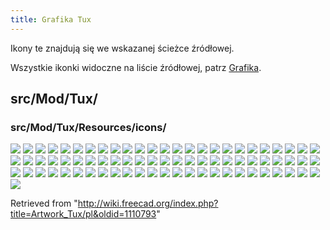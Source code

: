 ```yaml
---
title: Grafika Tux
---
```


Ikony te znajdują się we wskazanej ścieżce źródłowej.

Wszystkie ikonki widoczne na liście źródłowej, patrz [Grafika](/Artwork/pl "Artwork/pl").

## src/Mod/Tux/

### src/Mod/Tux/Resources/icons/

![](/images/NavigationBlender_dark.svg)
![](/images/NavigationBlender_light.svg)
![](/images/NavigationBlender_Pan.svg)
![](/images/NavigationBlender_PanAlt.svg)
![](/images/NavigationBlender_Rotate.svg)
![](/images/NavigationBlender_Select.svg)
![](/images/NavigationBlender_Zoom.svg)
![](/images/NavigationCADAlt.svg)
![](/images/NavigationCAD_dark.svg)
![](/images/NavigationCAD_light.svg)
![](/images/NavigationCAD_Pan.svg)
![](/images/NavigationCAD_Rotate.svg)
![](/images/NavigationCAD_RotateAlt.svg)
![](/images/NavigationCAD_Select.svg)
![](/images/NavigationCAD_Zoom.svg)
![](/images/NavigationGesture_dark.svg)
![](/images/NavigationGesture_light.svg)
![](/images/NavigationGesture_Pan.svg)
![](/images/NavigationGesture_PanTouch.svg)
![](/images/NavigationGesture_PanTouchAlt.svg)
![](/images/NavigationGesture_Rotate.svg)
![](/images/NavigationGesture_RotateAlt.svg)
![](/images/NavigationGesture_RotateTouch.svg)
![](/images/NavigationGesture_Select.svg)
![](/images/NavigationGesture_SelectTouch.svg)
![](/images/NavigationGesture_Tilt.svg)
![](/images/NavigationGesture_TiltTouch.svg)
![](/images/NavigationGesture_Zoom.svg)
![](/images/NavigationGesture_ZoomTouch.svg)
![](/images/NavigationMayaGesture_dark.svg)
![](/images/NavigationMayaGesture_light.svg)
![](/images/NavigationMayaGesture_Pan.svg)
![](/images/NavigationMayaGesture_PanTouch.svg)
![](/images/NavigationMayaGesture_PanTouchAlt.svg)
![](/images/NavigationMayaGesture_Rotate.svg)
![](/images/NavigationMayaGesture_RotateTouch.svg)
![](/images/NavigationMayaGesture_Select.svg)
![](/images/NavigationMayaGesture_SelectTouch.svg)
![](/images/NavigationMayaGesture_Tilt.svg)
![](/images/NavigationMayaGesture_TiltTouch.svg)
![](/images/NavigationMayaGesture_Zoom.svg)
![](/images/NavigationMayaGesture_ZoomAlt.svg)
![](/images/NavigationMayaGesture_ZoomTouch.svg)
![](/images/NavigationOpenCascade_dark.svg)
![](/images/NavigationOpenCascade_light.svg)
![](/images/NavigationOpenCascade_Pan.svg)
![](/images/NavigationOpenCascade_PanAlt.svg)
![](/images/NavigationOpenCascade_Rotate.svg)
![](/images/NavigationOpenCascade_Select.svg)
![](/images/NavigationOpenCascade_Zoom.svg)
![](/images/NavigationOpenCascade_ZoomAlt.svg)
![](/images/NavigationOpenInventor_dark.svg)
![](/images/NavigationOpenInventor_light.svg)
![](/images/NavigationOpenInventor_Pan.svg)
![](/images/NavigationOpenInventor_Rotate.svg)
![](/images/NavigationOpenInventor_Select.svg)
![](/images/NavigationOpenInventor_Zoom.svg)
![](/images/NavigationOpenInventor_ZoomAlt.svg)
![](/images/NavigationRevit_dark.svg)
![](/images/NavigationRevit_light.svg)
![](/images/NavigationRevit_Pan.svg)
![](/images/NavigationRevit_Rotate.svg)
![](/images/NavigationTouchpad_dark.svg)
![](/images/NavigationTouchpad_light.svg)
![](/images/NavigationTouchpad_Pan.svg)
![](/images/NavigationTouchpad_PanTouch.svg)
![](/images/NavigationTouchpad_Rotate.svg)
![](/images/NavigationTouchpad_RotateAlt.svg)
![](/images/NavigationTouchpad_RotateTouch.svg)
![](/images/NavigationTouchpad_RotateTouchAlt.svg)
![](/images/NavigationTouchpad_Select.svg)
![](/images/NavigationTouchpad_SelectTouch.svg)
![](/images/NavigationTouchpad_Zoom.svg)
![](/images/NavigationTouchpad_ZoomAlt.svg)
![](/images/NavigationTouchpad_ZoomTouch.svg)
![](/images/NavigationUndefined.svg)

Retrieved from "<http://wiki.freecad.org/index.php?title=Artwork_Tux/pl&oldid=1110793>"
